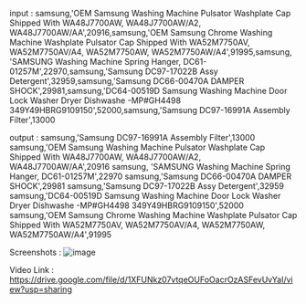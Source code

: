 input : 
samsung,'OEM Samsung Washing Machine Pulsator Washplate Cap Shipped With WA48J7700AW, WA48J7700AW/A2, WA48J7700AW/AA',20916,samsung,'OEM Samsung Chrome Washing Machine Washplate Pulsator Cap Shipped With WA52M7750AV, WA52M7750AV/A4, WA52M7750AW, WA52M7750AW/A4',91995,samsung, 'SAMSUNG Washing Machine Spring Hanger, DC61-01257M',22970,samsung,'Samsung DC97-17022B Assy Detergent',32959,samsung,'Samsung DC66-00470A DAMPER SHOCK',29981,samsung,'DC64-00519D Samsung Washing Machine Door Lock Washer Dryer Dishwashe -MP#GH4498 349Y49HBRG9109150',52000,samsung,'Samsung DC97-16991A Assembly Filter',13000

output : 
samsung,'Samsung DC97-16991A Assembly Filter',13000
samsung,'OEM Samsung Washing Machine Pulsator Washplate Cap Shipped With WA48J7700AW, WA48J7700AW/A2, WA48J7700AW/AA',20916
samsung, 'SAMSUNG Washing Machine Spring Hanger, DC61-01257M',22970
samsung,'Samsung DC66-00470A DAMPER SHOCK',29981
samsung,'Samsung DC97-17022B Assy Detergent',32959
samsung,'DC64-00519D Samsung Washing Machine Door Lock Washer Dryer Dishwashe -MP#GH4498 349Y49HBRG9109150',52000
samsung,'OEM Samsung Chrome Washing Machine Washplate Pulsator Cap Shipped With WA52M7750AV, WA52M7750AV/A4, WA52M7750AW, WA52M7750AW/A4',91995


Screenshots : 
![image](https://user-images.githubusercontent.com/60679471/124116586-c1679600-da8c-11eb-9b6f-821484b3aa83.png)

Video Link : https://drive.google.com/file/d/1XFUNkz07vtqeOUFoOacrOzASFevUvYaI/view?usp=sharing
